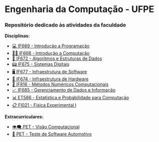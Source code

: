 # Engenharia da Computação - UFPE
<h3>Repositório dedicado às atividades da faculdade</h3>
<b>Disciplinas:</b>
<br>
<ul>
    <li><a href="https://github.com/ribeirowski/EC_UFPE/tree/main/IF669_IP"> 💻 IF669 - Introdução a Programação</a></li>
    <li><a href="https://github.com/ribeirowski/EC_UFPE/tree/main/IF668_IC"> 👨‍💻 IF668 - Introdução a Computação</a></li>
    <li><a href="https://github.com/ribeirowski/EC_UFPE/tree/main/IF672_AED"> 🧮 IF672 - Algoritmos e Estruturas de Dados</a></li>
    <li><a href="https://github.com/ribeirowski/IF675_SistemasDigitais"> 📟 IF675 - Sistemas Digitais</a></li>
    <li><a href="https://github.com/ribeirowski/IF677_InfraSoftware"> 🖥️ IF677 - Infraestrutura de Software</a></li>
    <li><a href="https://github.com/ribeirowski/IF674_InfraHardware"> 🤖 IF674 - Infraestrutura de Hardware</a></li>
    <li><a href="https://github.com/ribeirowski/IF816_Metodos_Numericos_Computacionais"> 📱 IF816 - Métodos Numéricos Computacionais</a></li>
    <li><a href="https://github.com/ribeirowski/IF685_GDI"> 📈 IF685 - Gerenciamento de Dados e Informação</a></li>
    <li><a href="https://github.com/ribeirowski/ET586_Estatistica_e_Probabilidade_para_Computacao"> 📊 ET586 - Estatística e Probabilidade para Computação</a></li>
    <li><a href="https://github.com/ribeirowski/Fisica_Experimental_1"> 📋 FI021 - Física Experimental I</a></li>
</ul>
<b>Extracurriculares:</b>
<br>
<ul>
  <li><a href="https://github.com/ribeirowski/PET_VisaoComputacional"> 👁️‍🗨️ PET - Visão Computacional</a></li>
  <li><a href="https://github.com/ribeirowski/PET_Teste_de_Software_Automotivo"> 🚗 PET - Teste de Software Automotivo</a></li>
  
</ul>
